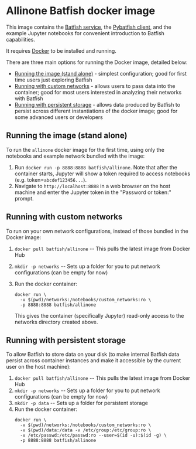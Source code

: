 # Allinone Batfish docker image

This image contains the [Batfish service][bf], the [Pybatfish client][pybf], and the example
Jupyter notebooks for convenient introduction to Batfish capabilities.

It requires [Docker][docker] to be installed and running.

There are three main options for running the Docker image, detailed below:
* [Running the image (stand alone)](#running-the-image-stand-alone) - simplest configuration; good for first time users just exploring Batfish
* [Running with custom networks](#running-with-custom-networks) - allows users to pass data into the container; good for most users interested in analyzing their networks with Batfish
* [Running with persistent storage](#running-with-persistent-storage) - allows data produced by Batfish to persist across different instantiations of the docker image; good for some advanced users or developers

## Running the image (stand alone)

To run the `allinone` docker image for the first time, using only the notebooks and example network bundled with the image:

1. Run `docker run -p 8888:8888 batfish/allinone`.  Note that after the container starts, Jupyter will show a token required to access notebooks (e.g. token=`abcdef123456...`).
2. Navigate to `http://localhost:8888` in a web browser on the host machine and enter the Jupyter token in the "Password or token:" prompt.


## Running with custom networks

To run on your own network configurations, instead of those bundled in the Docker image:

1. `docker pull batfish/allinone` -- This pulls the latest image from Docker Hub
2. `mkdir -p networks` -- Sets up a folder for you to put network configurations (can be empty for now)
3. Run the docker container:
    ```
    docker run \
      -v $(pwd)/networks:/notebooks/custom_networks:ro \
      -p 8888:8888 batfish/allinone
    ```

    This gives the container (specifically Jupyter) read-only access to the networks directory created above.

## Running with persistent storage

To allow Batfish to store data on your disk (to make internal Batfish data persist across container instances and make it accessible by the current user on the host machine):

1. `docker pull batfish/allinone` -- This pulls the latest image from Docker Hub
2. `mkdir -p networks` -- Sets up a folder for you to put network configurations (can be empty for now)
3. `mkdir -p data` -- Sets up a folder for persistent storage
4. Run the docker container:
    ```
    docker run \
      -v $(pwd)/networks:/notebooks/custom_networks:ro \
      -v $(pwd)/data:/data -v /etc/group:/etc/group:ro \
      -v /etc/passwd:/etc/passwd:ro --user=$(id -u):$(id -g) \
      -p 8888:8888 batfish/allinone
    ```

[bf]: https://github.com/batfish/batfish
[docker]: https://www.docker.com/get-started
[pybf]: https://github.com/batfish/pybatfish
